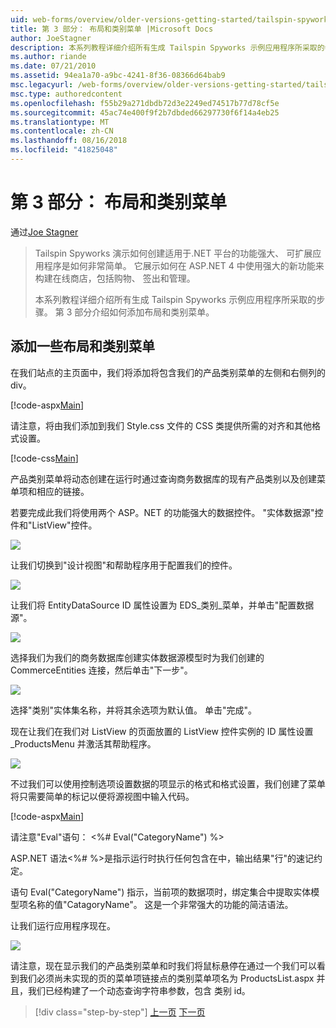 ```yaml
---
uid: web-forms/overview/older-versions-getting-started/tailspin-spyworks/tailspin-spyworks-part-3
title: 第 3 部分： 布局和类别菜单 |Microsoft Docs
author: JoeStagner
description: 本系列教程详细介绍所有生成 Tailspin Spyworks 示例应用程序所采取的步骤。 第 3 部分介绍如何添加布局和类别菜单。
ms.author: riande
ms.date: 07/21/2010
ms.assetid: 94ea1a70-a9bc-4241-8f36-08366d64bab9
msc.legacyurl: /web-forms/overview/older-versions-getting-started/tailspin-spyworks/tailspin-spyworks-part-3
msc.type: authoredcontent
ms.openlocfilehash: f55b29a271dbdb72d3e2249ed74517b77d78cf5e
ms.sourcegitcommit: 45ac74e400f9f2b7dbded66297730f6f14a4eb25
ms.translationtype: MT
ms.contentlocale: zh-CN
ms.lasthandoff: 08/16/2018
ms.locfileid: "41825048"
---
```

<a name="part-3-layout-and-category-menu"></a>第 3 部分： 布局和类别菜单
====================
通过[Joe Stagner](https://github.com/JoeStagner)

> Tailspin Spyworks 演示如何创建适用于.NET 平台的功能强大、 可扩展应用程序是如何非常简单。 它展示如何在 ASP.NET 4 中使用强大的新功能来构建在线商店，包括购物、 签出和管理。
> 
> 本系列教程详细介绍所有生成 Tailspin Spyworks 示例应用程序所采取的步骤。 第 3 部分介绍如何添加布局和类别菜单。


## <a id="_Toc260221669"></a>  添加一些布局和类别菜单

在我们站点的主页面中，我们将添加将包含我们的产品类别菜单的左侧和右侧列的 div。

[!code-aspx[Main](tailspin-spyworks-part-3/samples/sample1.aspx)]

请注意，将由我们添加到我们 Style.css 文件的 CSS 类提供所需的对齐和其他格式设置。

[!code-css[Main](tailspin-spyworks-part-3/samples/sample2.css)]

产品类别菜单将动态创建在运行时通过查询商务数据库的现有产品类别以及创建菜单项和相应的链接。

若要完成此我们将使用两个 ASP。NET 的功能强大的数据控件。 "实体数据源"控件和"ListView"控件。

![](tailspin-spyworks-part-3/_static/image1.jpg)

让我们切换到"设计视图"和帮助程序用于配置我们的控件。

![](tailspin-spyworks-part-3/_static/image2.jpg)

让我们将 EntityDataSource ID 属性设置为 EDS\_类别\_菜单，并单击"配置数据源"。

![](tailspin-spyworks-part-3/_static/image3.jpg)

选择我们为我们的商务数据库创建实体数据源模型时为我们创建的 CommerceEntities 连接，然后单击"下一步"。

![](tailspin-spyworks-part-3/_static/image4.jpg)

选择"类别"实体集名称，并将其余选项为默认值。 单击"完成"。

现在让我们在我们对 ListView 的页面放置的 ListView 控件实例的 ID 属性设置\_ProductsMenu 并激活其帮助程序。

![](tailspin-spyworks-part-3/_static/image5.jpg)

不过我们可以使用控制选项设置数据的项显示的格式和格式设置，我们创建了菜单将只需要简单的标记以便将源视图中输入代码。

[!code-aspx[Main](tailspin-spyworks-part-3/samples/sample3.aspx)]

请注意"Eval"语句： &lt;%# Eval("CategoryName") %&gt;

ASP.NET 语法&lt;%# %&gt;是指示运行时执行任何包含在中，输出结果"行"的速记约定。

语句 Eval("CategoryName") 指示，当前项的数据项时，绑定集合中提取实体模型项名称的值"CatagoryName"。 这是一个非常强大的功能的简洁语法。

让我们运行应用程序现在。

![](tailspin-spyworks-part-3/_static/image6.jpg)

请注意，现在显示我们的产品类别菜单和时我们将鼠标悬停在通过一个我们可以看到我们必须尚未实现的页的菜单项链接点的类别菜单项名为 ProductsList.aspx 并且，我们已经构建了一个动态查询字符串参数，包含 类别 id。

> [!div class="step-by-step"]
> [上一页](tailspin-spyworks-part-2.md)
> [下一页](tailspin-spyworks-part-4.md)
